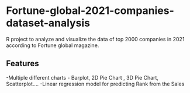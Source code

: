 # Fortune-global-2021-companies-dataset-analysis
R project to analyze and visualize the data of top 2000 companies in 2021 according to Fortune global magazine.
## Features
-Multiple different charts - Barplot, 2D Pie Chart , 3D Pie Chart, Scatterplot....
-Linear regression model for predicting Rank from the Sales